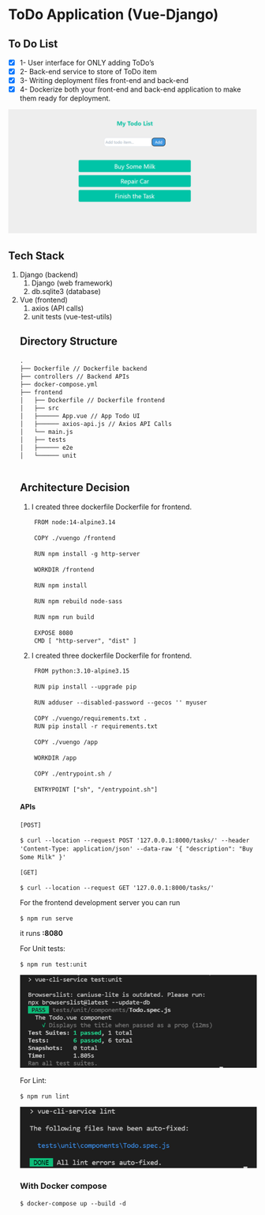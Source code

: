 # ToDo Application (Vue-Django)

## To Do List

- [x] 1- User interface for ONLY adding ToDo’s
- [x] 2- Back-end service to store of ToDo item
- [x] 3- Writing deployment files front-end and back-end
- [x] 4- Dockerize both your front-end and back-end application to make them ready for deployment.

![Todo Component](./project-scenes/main-scene.png "PageHeader Component")

## Tech Stack

<ol>
<li>Django (backend)
    <ol>
        <li>Django (web framework)</li>
        <li>db.sqlite3 (database)</li>
    </ol>
</li>

<li> Vue (frontend) 
    <ol>
        <li>axios (API calls)</li>
        <li>unit tests (vue-test-utils)</li>
    </ol>
</li>

## Directory Structure
```
.
├── Dockerfile // Dockerfile backend
├── controllers // Backend APIs
├── docker-compose.yml 
├── frontend
│   ├── Dockerfile // Dockerfile frontend
│   ├── src
│   ├────── App.vue // App Todo UI
│   ├────── axios-api.js // Axios API Calls
│   └── main.js
│   ├── tests
│   ├────── e2e
│   └────── unit


```

## Architecture Decision

1. I created three dockerfile Dockerfile for frontend.

```
    FROM node:14-alpine3.14

    COPY ./vuengo /frontend

    RUN npm install -g http-server

    WORKDIR /frontend

    RUN npm install

    RUN npm rebuild node-sass

    RUN npm run build

    EXPOSE 8080
    CMD [ "http-server", "dist" ]
```
2. I created three dockerfile Dockerfile for frontend.
 
```
    FROM python:3.10-alpine3.15

    RUN pip install --upgrade pip

    RUN adduser --disabled-password --gecos '' myuser

    COPY ./vuengo/requirements.txt .
    RUN pip install -r requirements.txt

    COPY ./vuengo /app

    WORKDIR /app

    COPY ./entrypoint.sh /

    ENTRYPOINT ["sh", "/entrypoint.sh"]
```

#### APIs

`[POST]`

`$ curl --location --request POST '127.0.0.1:8000/tasks/' --header 'Content-Type: application/json' --data-raw '{ "description": "Buy Some Milk" }'`

`[GET]`

`$ curl --location --request GET '127.0.0.1:8000/tasks/'`


For the frontend development server you can run 

`$ npm run serve` 

it runs **:8080**

For Unit tests:

`$ npm run test:unit`

![Unit Test](./project-scenes/vue-cli-service-test-unit.png "Test Unit")
    
For Lint:

`$ npm run lint`
    
![Lint](./project-scenes/vue-cli-service-lint.png "Lint")

### With Docker compose

`$ docker-compose up --build -d`  
